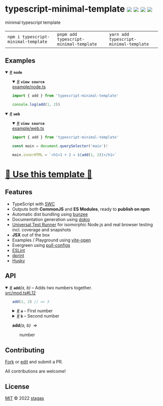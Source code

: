 <h1>
typescript-minimal-template <a href="https://npmjs.org/package/typescript-minimal-template"><img src="https://img.shields.io/badge/npm-v7.0.1-F00.svg?colorA=000"/></a> <a href="src"><img src="https://img.shields.io/badge/loc-2-FFF.svg?colorA=000"/></a> <a href="https://cdn.jsdelivr.net/npm/typescript-minimal-template@7.0.1/dist/typescript-minimal-template.min.js"><img src="https://img.shields.io/badge/brotli-92b-333.svg?colorA=000"/></a> <a href="LICENSE"><img src="https://img.shields.io/badge/license-MIT-F0B.svg?colorA=000"/></a>
</h1>

<p></p>

minimal typescript template

<h4>
<table><tr><td title="Triple click to select and copy paste">
<code>npm i typescript-minimal-template </code>
</td><td title="Triple click to select and copy paste">
<code>pnpm add typescript-minimal-template </code>
</td><td title="Triple click to select and copy paste">
<code>yarn add typescript-minimal-template</code>
</td></tr></table>
</h4>

## Examples

<details id="example$node" title="node" open><summary><span><a href="#example$node">#</a></span>  <code><strong>node</strong></code></summary>  <ul>    <details id="source$node" title="node source code" open><summary><span><a href="#source$node">#</a></span>  <code><strong>view source</strong></code></summary>  <a href="example/node.ts">example/node.ts</a>  <p>

```ts
import { add } from 'typescript-minimal-template'

console.log(add(1, 2))
```

</p>
</details></ul></details><details id="example$web" title="web" open><summary><span><a href="#example$web">#</a></span>  <code><strong>web</strong></code></summary>  <ul>    <details id="source$web" title="web source code" open><summary><span><a href="#source$web">#</a></span>  <code><strong>view source</strong></code></summary>  <a href="example/web.ts">example/web.ts</a>  <p>

```ts
import { add } from 'typescript-minimal-template'

const main = document.querySelector('main')!

main.innerHTML = `<h1>1 + 2 = ${add(1, 2)}</h1>`
```

</p>
</details></ul></details>

<h1><a href="https://github.com/stagas/typescript-minimal-template/generate">🥁 Use this template 🥁</a></h1>
<h2>Features</h2>
<ul>
<li>TypeScript with <a href="https://swc.rs/">SWC</a></li>
<li>Outputs both <strong>CommonJS</strong> and <strong>ES Modules</strong>, ready to <strong>publish on npm</strong></li>
<li>Automatic dist bundling using <a href="https://github.com/stagas/bunzee">bunzee</a></li>
<li>Documentation generation using <a href="https://github.com/stagas/dokio">dokio</a></li>
<li><a href="https://github.com/stagas/utr">Universal Test Runner</a> for isomorphic Node.js and real browser testing incl. coverage and snapshots</li>
<li><strong>JSX</strong> out of the box</li>
<li>Examples / Playground using <a href="https://github.com/stagas/vite-open">vite-open</a></li>
<li>Evergreen using <a href="https://github.com/stagas/pull-configs">pull-configs</a></li>
<li><a href="https://eslint.org/">ESLint</a></li>
<li><a href="https://dprint.dev/">dprint</a></li>
<li><a href="https://typicode.github.io/husky/">Husky</a></li>
</ul>

## API

<p>  <details id="add$1" title="Function" open><summary><span><a href="#add$1">#</a></span>  <code><strong>add</strong></code><em>(a, b)</em>     &ndash; Adds two numbers together.</summary>  <a href="src/mod.ts#L12">src/mod.ts#L12</a>  <ul>    <p>  <p>

```ts
add(1, 2) // => 3
```

</p>
  <details id="a$3" title="Parameter" ><summary><span><a href="#a$3">#</a></span>  <code><strong>a</strong></code>     &ndash; First number</summary>    <ul><p>number</p>        </ul></details><details id="b$4" title="Parameter" ><summary><span><a href="#b$4">#</a></span>  <code><strong>b</strong></code>     &ndash; Second number</summary>    <ul><p>number</p>        </ul></details>  <p><strong>add</strong><em>(a, b)</em>  &nbsp;=&gt;  <ul>number</ul></p></p>    </ul></details></p>

## Contributing

[Fork](https://github.com/stagas/typescript-minimal-template/fork) or [edit](https://github.dev/stagas/typescript-minimal-template) and submit a PR.

All contributions are welcome!

## License

<a href="LICENSE">MIT</a> &copy; 2022 [stagas](https://github.com/stagas)
